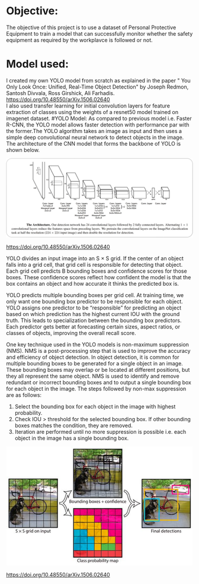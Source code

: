 # Objective:
The objective of this project is to use a dataset of Personal Protective Equipment to train a model that can successfully monitor whether the safety equipment as required by the workplavce is followed or not.
# Model used:
I created my own YOLO model from scratch as explained in the paper " You Only Look Once: Unified, Real-Time Object Detection" by Joseph Redmon, Santosh Divvala, Ross Girshick, Ali Farhadis.
https://doi.org/10.48550/arXiv.1506.02640  
I also used transfer learning for initial convolution layers for feature extraction of classes using the weights of a resnet50 model trained on imagenet dataset.
#YOLO Model:
As compared to previous model i.e. Faster R-CNN, the YOLO model allows faster detection with performance par with the former.The YOLO algorithm takes an image as input and then uses a simple deep convolutional neural network to detect objects in the image. The architecture of the CNN model that forms the backbone of YOLO is shown below.

![](YOLO_arch.jpg) 

https://doi.org/10.48550/arXiv.1506.02640 

YOLO divides an input image into an S × S grid. If the center of an object falls into a grid cell, that grid cell is responsible for detecting that object. Each grid cell predicts B bounding boxes and confidence scores for those boxes. These confidence scores reflect how confident the model is that the box contains an object and how accurate it thinks the predicted box is.

YOLO predicts multiple bounding boxes per grid cell. At training time, we only want one bounding box predictor to be responsible for each object. YOLO assigns one predictor to be “responsible” for predicting an object based on which prediction has the highest current IOU with the ground truth. This leads to specialization between the bounding box predictors. Each predictor gets better at forecasting certain sizes, aspect ratios, or classes of objects, improving the overall recall score.

One key technique used in the YOLO models is non-maximum suppression (NMS). NMS is a post-processing step that is used to improve the accuracy and efficiency of object detection. In object detection, it is common for multiple bounding boxes to be generated for a single object in an image. These bounding boxes may overlap or be located at different positions, but they all represent the same object. NMS is used to identify and remove redundant or incorrect bounding boxes and to output a single bounding box for each object in the image. The steps followed by non-max suppression are as follows:
1. Select the bounding box for each object in the image with highest probability.
2. Check IOU > threshold for the selected bounding box. If other bounding boxes matches the condition, they are removed.
3. Iteration are performed until no more suppression is possible i.e. each object in the image has a single bounding box.

![](non-max_suppression_.jpg) 

https://doi.org/10.48550/arXiv.1506.02640 


